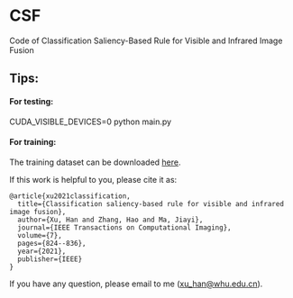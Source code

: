 # CSF
Code of Classification Saliency-Based Rule for Visible and Infrared Image Fusion

## Tips:<br>
#### For testing:<br>
CUDA_VISIBLE_DEVICES=0 python main.py


#### For training:<br>
The training dataset can be downloaded [here](https://drive.google.com/file/d/1YVMMkGC0XTkdrieQcUtfSH-cCi-OiZ-1/view?usp=sharing).<br>

If this work is helpful to you, please cite it as:
```
@article{xu2021classification,
  title={Classification saliency-based rule for visible and infrared image fusion},
  author={Xu, Han and Zhang, Hao and Ma, Jiayi},
  journal={IEEE Transactions on Computational Imaging},
  volume={7},
  pages={824--836},
  year={2021},
  publisher={IEEE}
}
```
If you have any question, please email to me (xu_han@whu.edu.cn).
